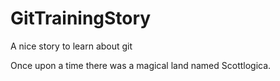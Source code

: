 # GitTrainingStory

A nice story to learn about git

Once upon a time there was a magical land named Scottlogica.
